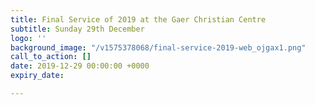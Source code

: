 ```yaml
---
title: Final Service of 2019 at the Gaer Christian Centre
subtitle: Sunday 29th December
logo: ''
background_image: "/v1575378068/final-service-2019-web_ojgax1.png"
call_to_action: []
date: 2019-12-29 00:00:00 +0000
expiry_date: 

---
```

